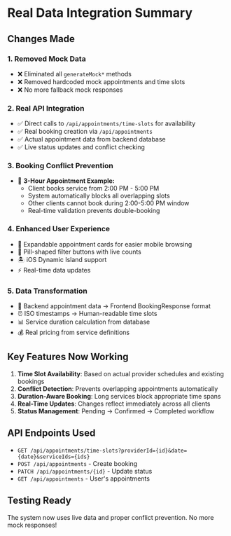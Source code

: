 # Real Data Integration Summary

## Changes Made

### 1. Removed Mock Data
- ❌ Eliminated all `generateMock*` methods
- ❌ Removed hardcoded mock appointments and time slots
- ❌ No more fallback mock responses

### 2. Real API Integration
- ✅ Direct calls to `/api/appointments/time-slots` for availability
- ✅ Real booking creation via `/api/appointments`
- ✅ Actual appointment data from backend database
- ✅ Live status updates and conflict checking

### 3. Booking Conflict Prevention
- 🎯 **3-Hour Appointment Example:**
  - Client books service from 2:00 PM - 5:00 PM
  - System automatically blocks all overlapping slots
  - Other clients cannot book during 2:00-5:00 PM window
  - Real-time validation prevents double-booking

### 4. Enhanced User Experience
- 📱 Expandable appointment cards for easier mobile browsing
- 💊 Pill-shaped filter buttons with live counts
- 🏝️ iOS Dynamic Island support
- ⚡ Real-time data updates

### 5. Data Transformation
- 🔄 Backend appointment data → Frontend BookingResponse format
- ⏰ ISO timestamps → Human-readable time slots
- 📊 Service duration calculation from database
- 💰 Real pricing from service definitions

## Key Features Now Working

1. **Time Slot Availability**: Based on actual provider schedules and existing bookings
2. **Conflict Detection**: Prevents overlapping appointments automatically
3. **Duration-Aware Booking**: Long services block appropriate time spans
4. **Real-Time Updates**: Changes reflect immediately across all clients
5. **Status Management**: Pending → Confirmed → Completed workflow

## API Endpoints Used

- `GET /api/appointments/time-slots?providerId={id}&date={date}&serviceIds={ids}`
- `POST /api/appointments` - Create booking
- `PATCH /api/appointments/{id}` - Update status
- `GET /api/appointments` - User's appointments

## Testing Ready

The system now uses live data and proper conflict prevention. No more mock responses!
